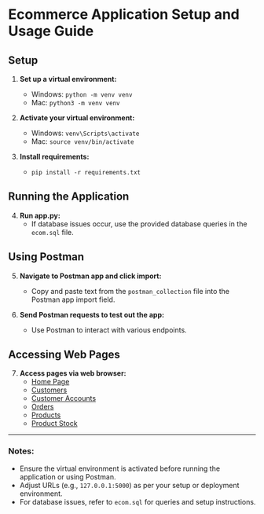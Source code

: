 # Ecommerce Application Setup and Usage Guide

## Setup

1. **Set up a virtual environment:**
   - Windows: `python -m venv venv`
   - Mac: `python3 -m venv venv`

2. **Activate your virtual environment:**
   - Windows: `venv\Scripts\activate`
   - Mac: `source venv/bin/activate`

3. **Install requirements:**
   - `pip install -r requirements.txt`

## Running the Application

4. **Run app.py:**
   - If database issues occur, use the provided database queries in the `ecom.sql` file.

## Using Postman

5. **Navigate to Postman app and click import:**
   - Copy and paste text from the `postman_collection` file into the Postman app import field.

6. **Send Postman requests to test out the app:**
   - Use Postman to interact with various endpoints.

## Accessing Web Pages

7. **Access pages via web browser:**
   - [Home Page](http://127.0.0.1:5000/)
   - [Customers](http://127.0.0.1:5000/customers)
   - [Customer Accounts](http://127.0.0.1:5000/customer_accounts)
   - [Orders](http://127.0.0.1:5000/orders)
   - [Products](http://127.0.0.1:5000/products)
   - [Product Stock](http://127.0.0.1:5000/products/stock)

---

### Notes:
- Ensure the virtual environment is activated before running the application or using Postman.
- Adjust URLs (e.g., `127.0.0.1:5000`) as per your setup or deployment environment.
- For database issues, refer to `ecom.sql` for queries and setup instructions.